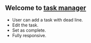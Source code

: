 ## Welcome to [task manager](https://taskmanager129.web.app)
- User can add a task with dead line.
- Edit the task.
- Set as complete.
- Fully responsive.
